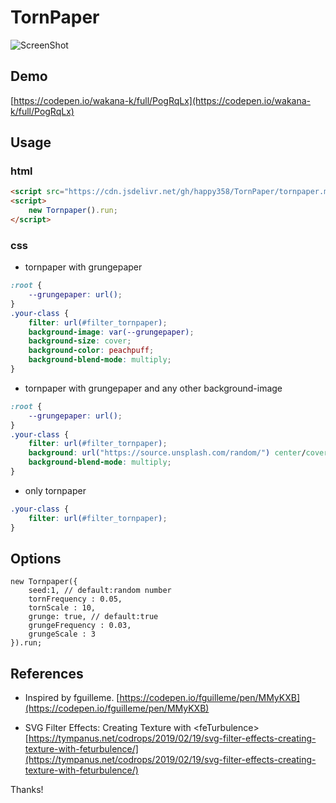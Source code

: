 # TornPaper 
 
![ScreenShot](./assets/screenshot.jpg?raw=true "TornPaper.js")
 
## Demo 
[https://codepen.io/wakana-k/full/PogRqLx](https://codepen.io/wakana-k/full/PogRqLx)
 
 
## Usage 
### html
```html
<script src="https://cdn.jsdelivr.net/gh/happy358/TornPaper/tornpaper.min.js"></script>
<script>
    new Tornpaper().run;
</script>
```

### css 
 
* tornpaper with grungepaper 
```css
:root {
    --grungepaper: url();
}
.your-class {
    filter: url(#filter_tornpaper);
    background-image: var(--grungepaper);
    background-size: cover;
    background-color: peachpuff;
    background-blend-mode: multiply;
}
```

 
* tornpaper with grungepaper and any other background-image
```css
:root {
    --grungepaper: url();
}
.your-class {
    filter: url(#filter_tornpaper);
    background: url("https://source.unsplash.com/random/") center/cover, var(--grungepaper) center/cover repeat;
    background-blend-mode: multiply;
}
```


* only tornpaper 
```css
.your-class {
    filter: url(#filter_tornpaper);
}
```

 
## Options 
```
new Tornpaper({
    seed:1, // default:random number
    tornFrequency : 0.05,
    tornScale : 10,
    grunge: true, // default:true
    grungeFrequency : 0.03,
    grungeScale : 3
}).run;
```
## References 
- Inspired by fguilleme. 
[https://codepen.io/fguilleme/pen/MMyKXB](https://codepen.io/fguilleme/pen/MMyKXB)  
 
- SVG Filter Effects: Creating Texture with &lt;feTurbulence&gt; 
[https://tympanus.net/codrops/2019/02/19/svg-filter-effects-creating-texture-with-feturbulence/](https://tympanus.net/codrops/2019/02/19/svg-filter-effects-creating-texture-with-feturbulence/) 
 
Thanks! 
